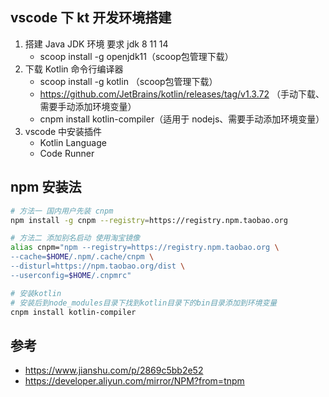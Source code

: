 ## vscode 下 kt 开发环境搭建
1. 搭建 Java JDK 环境 要求 jdk 8 11 14
   + scoop install -g openjdk11（scoop包管理下载）
2. 下载 Kotlin 命令行编译器
   + scoop install -g kotlin （scoop包管理下载）
   + https://github.com/JetBrains/kotlin/releases/tag/v1.3.72 （手动下载、需要手动添加环境变量）
   + cnpm install kotlin-compiler（适用于 nodejs、需要手动添加环境变量）
3. vscode 中安装插件
   + Kotlin Language
   + Code Runner

## npm 安装法
```bash
# 方法一 国内用户先装 cnpm
npm install -g cnpm --registry=https://registry.npm.taobao.org

# 方法二 添加别名启动 使用淘宝镜像
alias cnpm="npm --registry=https://registry.npm.taobao.org \
--cache=$HOME/.npm/.cache/cnpm \
--disturl=https://npm.taobao.org/dist \
--userconfig=$HOME/.cnpmrc"

# 安装kotlin
# 安装后到node_modules目录下找到kotlin目录下的bin目录添加到环境变量
cnpm install kotlin-compiler

```

## 参考
+ https://www.jianshu.com/p/2869c5bb2e52
+ https://developer.aliyun.com/mirror/NPM?from=tnpm